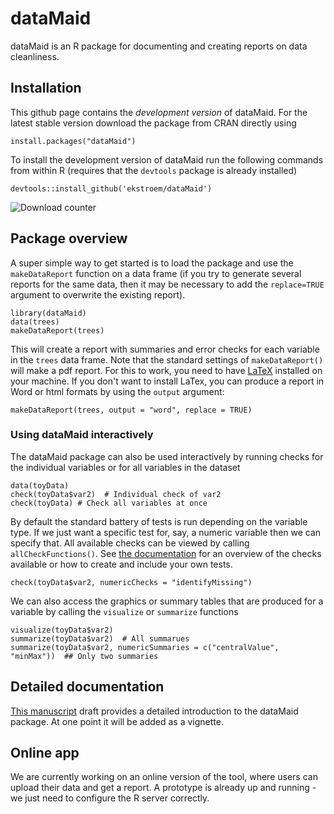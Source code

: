 # dataMaid

dataMaid is an R package for documenting and creating reports on data cleanliness. 


## Installation

This github page contains the *development version* of dataMaid. For the
latest stable version download the package from CRAN directly using

```{r}
install.packages("dataMaid")
```

To install the development version of dataMaid run the following
commands from within R (requires that the `devtools` package is already installed)

```{r}
devtools::install_github('ekstroem/dataMaid')
```

![Download counter](http://cranlogs.r-pkg.org/badges/grand-total/dataMaid)


## Package overview

A super simple way to get started is to load the package and use the
`makeDataReport` function on a data frame (if you try to generate several
reports for the same data, then it may be necessary to add the `replace=TRUE`
argument to overwrite the existing report). 

```{r}
library(dataMaid)
data(trees)
makeDataReport(trees)
```

This will create a report with summaries and error checks for each
variable in the `trees` data frame. Note that the standard settings of 
`makeDataReport()` will make a pdf report. For this to work, you
need to have [LaTeX](https://www.latex-project.org/) installed on your machine. 
If you don't want to install LaTex, you can produce a report in Word or html formats
by using the `output` argument:
```{r}
makeDataReport(trees, output = "word", replace = TRUE)
```


### Using dataMaid interactively

The dataMaid package can also be used interactively by running checks for the individual variables or for all variables in the dataset

```{r}
data(toyData)
check(toyData$var2)  # Individual check of var2
check(toyData) # Check all variables at once
```

By default the standard battery of tests is run depending on the
variable type. If we just want a specific test for, say, a numeric
variable then we can specify
that. All available checks can be viewed by calling `allCheckFunctions()`. See
[the documentation](https://github.com/ekstroem/dataMaid/blob/master/latex/article_vol2.pdf) for
an overview of the checks available or how to create and include your own tests.


```{r}
check(toyData$var2, numericChecks = "identifyMissing")
```

We can also access the graphics or summary tables that are produced for a variable by calling the `visualize` or `summarize` functions

```{r}
visualize(toyData$var2)
summarize(toyData$var2)  # All summarues
summarize(toyData$var2, numericSummaries = c("centralValue", "minMax"))  ## Only two summaries
```


## Detailed documentation

[This manuscript](https://github.com/ekstroem/dataMaid/blob/master/latex/article_vol2.pdf) draft
provides a detailed introduction to the dataMaid package. At one point
it will be added as a vignette.




## Online app

We are currently working on an online version of the tool, where users
can upload their data and get a report. A prototype
is already up and running - we just need to configure the R server correctly.
